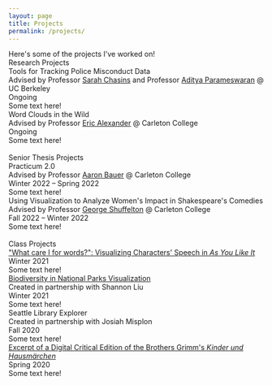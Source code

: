 ```yaml
---
layout: page
title: Projects
permalink: /projects/
---
```

<link rel="stylesheet" href="/assets/css/main.css">

<div>Here's some of the projects I've worked on! </div>
<div class="spacer"></div>
<div class="project-heading">Research Projects</div> 
<div class="small-spacer"></div>
<div class="project-title">Tools for Tracking Police Misconduct Data</div>
<div class="people">Advised by Professor <a href="https://schasins.com">Sarah Chasins</a> and Professor <a href="https://people.eecs.berkeley.edu/~adityagp/">Aditya Parameswaran</a> @ UC Berkeley</div>
<div class ="time">Ongoing</div>
<div class="tiny-spacer"></div>
<div class="project-content">Some text here!</div>
<div class="small-spacer"></div>
<div class="project-title">Word Clouds in the Wild</div>
<div class="people">Advised by Professor <a href="https://cs.carleton.edu/faculty/ealexander/">Eric Alexander</a> @ Carleton College</div>
<div class ="time">Ongoing</div>
<div class="tiny-spacer"></div>
<div class="project-content">Some text here!</div>
<br>

<div class="project-heading">Senior Thesis Projects</div> 
<div class="small-spacer"></div>
<div class="project-title">Practicum 2.0</div>
<div class="people">Advised by Professor <a href="https://cs.carleton.edu/faculty/awb/">Aaron Bauer</a> @ Carleton College</div>
<div class ="time">Winter 2022 – Spring 2022</div>
<div class="tiny-spacer"></div>
<div class="project-content">Some text here!</div>
<div class="small-spacer"></div>
<div class="project-title">Using Visualization to Analyze Women's Impact in Shakespeare's Comedies</div>
<div class="people">Advised by Professor <a href="https://www.carleton.edu/directory/gshuffel/">George Shuffelton</a> @ Carleton College</div>
<div class ="time">Fall 2022 – Winter 2022</div>
<div class="tiny-spacer"></div>
<div class="project-content">Some text here!</div>
<br>

<div class="project-heading">Class Projects</div>
<div class="small-spacer"></div>
<div class="project-title"><a href="https://observablehq.com/d/29cdc0a5b39cd2a9">"What care I for words?": Visualizing Characters' Speech in <i>As You Like It</i></a></div>
<div class ="time">Winter 2021</div>
<div class="tiny-spacer"></div>
<div class="project-content">Some text here!</div>
<div class="small-spacer"></div>
<div class="project-title"><a href="https://observablehq.com/d/de2724efec118340">Biodiversity in National Parks Visualization</a></div>
<div class="people">Created in partnership with Shannon Liu</div>
<div class ="time">Winter 2021</div>
<div class="tiny-spacer"></div>
<div class="project-content">Some text here!</div>
<div class="small-spacer"></div>
<div class="project-title">Seattle Library Explorer</div>
<div class="people">Created in partnership with Josiah Misplon</div>
<div class ="time">Fall 2020</div>
<div class="tiny-spacer"></div>
<div class="project-content">Some text here!</div>
<div class="small-spacer"></div>
<div class="project-title"><a href="https://texttech.sites.carleton.edu/hicker/edition/">Excerpt of a Digital Critical Edition of the Brothers Grimm's <i>Kinder und Hausmärchen</i></a></div>
<div class ="time">Spring 2020</div>
<div class="tiny-spacer"></div>
<div class="project-content">Some text here!</div>
<div class="small-spacer"></div>
